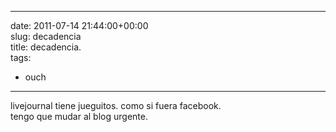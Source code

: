 
---
date: 2011-07-14 21:44:00+00:00  
slug: decadencia  
title: decadencia.  
tags:  
- ouch  

---
  
livejournal tiene jueguitos. como si fuera facebook.  
tengo que mudar al blog urgente.  

